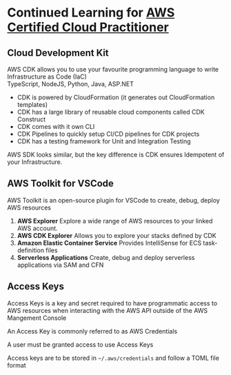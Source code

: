 # Continued Learning for [AWS Certified Cloud Practitioner](https://www.youtube.com/watch?v=SOTamWNgDKc)

## Cloud Development Kit
AWS CDK allows you to use your favourite programming language to write Infrastructure as Code (IaC) <br/>
TypeScript, NodeJS, Python, Java, ASP.NET

- CDK is powered by CloudFormation (it generates out CloudFormation templates)
- CDK has a large library of reusable cloud components called CDK Construct
- CDK comes with it own CLI
- CDK Pipelines to quickly setup CI/CD pipelines for CDK projects
- CDK has a testing framework for Unit and Integration Testing

AWS SDK looks similar, but the key difference is CDK ensures Idempotent of your Infrastructure.

## AWS Toolkit for VSCode
AWS Toolkit is an open-source plugin for VSCode to create, debug, deploy AWS resources

1. **AWS Explorer**
  Explore a wide range of AWS resources to your linked AWS account.
2. **AWS CDK Explorer**
  Allows you to explore your stacks defined by CDK
3. **Amazon Elastic Container Service**
  Provides IntelliSense for ECS task-definition files
4. **Serverless Applications**
  Create, debug and deploy serverless applications via SAM and CFN

## Access Keys
Access Keys is a key and secret required to have programmatic access to AWS resources when interacting with the AWS API outside of the AWS Mangement Console

An Access Key is commonly referred to as AWS Credentials

A user must be granted access to use Access Keys
  
Access keys are to be stored in `~/.aws/credentials` and follow a TOML file format
